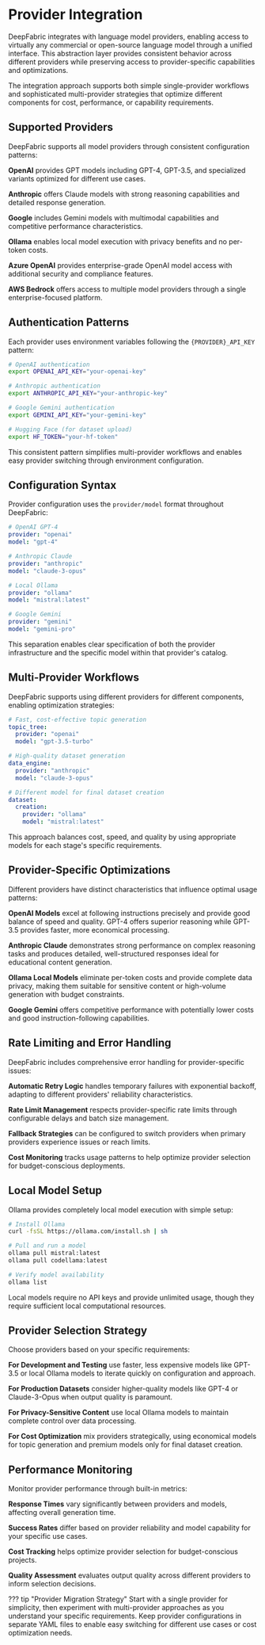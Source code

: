 # Provider Integration

DeepFabric integrates with language model providers, enabling access to virtually any commercial or open-source language model through a unified interface. This abstraction layer provides consistent behavior across different providers while preserving access to provider-specific capabilities and optimizations.

The integration approach supports both simple single-provider workflows and sophisticated multi-provider strategies that optimize different components for cost, performance, or capability requirements.

## Supported Providers

DeepFabric supports all model providers through consistent configuration patterns:

**OpenAI** provides GPT models including GPT-4, GPT-3.5, and specialized variants optimized for different use cases.

**Anthropic** offers Claude models with strong reasoning capabilities and detailed response generation.

**Google** includes Gemini models with multimodal capabilities and competitive performance characteristics.

**Ollama** enables local model execution with privacy benefits and no per-token costs.

**Azure OpenAI** provides enterprise-grade OpenAI model access with additional security and compliance features.

**AWS Bedrock** offers access to multiple model providers through a single enterprise-focused platform.

## Authentication Patterns

Each provider uses environment variables following the `{PROVIDER}_API_KEY` pattern:

```bash
# OpenAI authentication
export OPENAI_API_KEY="your-openai-key"

# Anthropic authentication
export ANTHROPIC_API_KEY="your-anthropic-key"

# Google Gemini authentication
export GEMINI_API_KEY="your-gemini-key"

# Hugging Face (for dataset upload)
export HF_TOKEN="your-hf-token"
```

This consistent pattern simplifies multi-provider workflows and enables easy provider switching through environment configuration.

## Configuration Syntax

Provider configuration uses the `provider/model` format throughout DeepFabric:

```yaml
# OpenAI GPT-4
provider: "openai"
model: "gpt-4"

# Anthropic Claude
provider: "anthropic" 
model: "claude-3-opus"

# Local Ollama
provider: "ollama"
model: "mistral:latest"

# Google Gemini
provider: "gemini"
model: "gemini-pro"
```

This separation enables clear specification of both the provider infrastructure and the specific model within that provider's catalog.

## Multi-Provider Workflows

DeepFabric supports using different providers for different components, enabling optimization strategies:

```yaml
# Fast, cost-effective topic generation
topic_tree:
  provider: "openai"
  model: "gpt-3.5-turbo"

# High-quality dataset generation
data_engine:
  provider: "anthropic"
  model: "claude-3-opus"

# Different model for final dataset creation
dataset:
  creation:
    provider: "ollama"
    model: "mistral:latest"
```

This approach balances cost, speed, and quality by using appropriate models for each stage's specific requirements.

## Provider-Specific Optimizations

Different providers have distinct characteristics that influence optimal usage patterns:

**OpenAI Models** excel at following instructions precisely and provide good balance of speed and quality. GPT-4 offers superior reasoning while GPT-3.5 provides faster, more economical processing.

**Anthropic Claude** demonstrates strong performance on complex reasoning tasks and produces detailed, well-structured responses ideal for educational content generation.

**Ollama Local Models** eliminate per-token costs and provide complete data privacy, making them suitable for sensitive content or high-volume generation with budget constraints.

**Google Gemini** offers competitive performance with potentially lower costs and good instruction-following capabilities.

## Rate Limiting and Error Handling

DeepFabric includes comprehensive error handling for provider-specific issues:

**Automatic Retry Logic** handles temporary failures with exponential backoff, adapting to different providers' reliability characteristics.

**Rate Limit Management** respects provider-specific rate limits through configurable delays and batch size management.

**Fallback Strategies** can be configured to switch providers when primary providers experience issues or reach limits.

**Cost Monitoring** tracks usage patterns to help optimize provider selection for budget-conscious deployments.

## Local Model Setup

Ollama provides completely local model execution with simple setup:

```bash
# Install Ollama
curl -fsSL https://ollama.com/install.sh | sh

# Pull and run a model
ollama pull mistral:latest
ollama pull codellama:latest

# Verify model availability
ollama list
```

Local models require no API keys and provide unlimited usage, though they require sufficient local computational resources.

## Provider Selection Strategy

Choose providers based on your specific requirements:

**For Development and Testing** use faster, less expensive models like GPT-3.5 or local Ollama models to iterate quickly on configuration and approach.

**For Production Datasets** consider higher-quality models like GPT-4 or Claude-3-Opus when output quality is paramount.

**For Privacy-Sensitive Content** use local Ollama models to maintain complete control over data processing.

**For Cost Optimization** mix providers strategically, using economical models for topic generation and premium models only for final dataset creation.

## Performance Monitoring

Monitor provider performance through built-in metrics:

**Response Times** vary significantly between providers and models, affecting overall generation time.

**Success Rates** differ based on provider reliability and model capability for your specific use cases.

**Cost Tracking** helps optimize provider selection for budget-conscious projects.

**Quality Assessment** evaluates output quality across different providers to inform selection decisions.

??? tip "Provider Migration Strategy"
    Start with a single provider for simplicity, then experiment with multi-provider approaches as you understand your specific requirements. Keep provider configurations in separate YAML files to enable easy switching for different use cases or cost optimization needs.